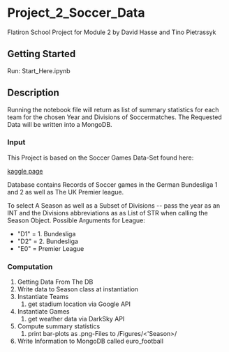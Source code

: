 # Project_2_Soccer_Data
Flatiron School Project for Module 2 by David Hasse and Tino Pietrassyk

## Getting Started
Run: Start_Here.ipynb

## Description

Running the notebook file will return as list of summary statistics for each team for
the chosen Year and Divisions of Soccermatches.
The Requested Data will be written into a MongoDB.

### Input
This Project is based on the Soccer Games Data-Set found here:

[kaggle page](https://www.kaggle.com/laudanum/footballdelphi)

Database contains Records of Soccer games in the German Bundesliga 1 and 2 as well as 
The UK Premier league.

To select A Season as well as a Subset of Divisions -- pass the year as
an INT and the Divisions abbreviations as as List of STR when calling
the Season Object.
Possible Arguments for League: <br>
+ "D1" = 1. Bundesliga
+ "D2" = 2. Bundesliga
+ "E0" = Premier League

### Computation

1. Getting Data From The DB
2. Write data to Season class at instantiation
3. Instantiate Teams
    1. get stadium location via Google API
4. Instantiate Games
    1. get weather data via DarkSky API
5. Compute summary statistics
    1. print bar-plots as .png-Files to /Figures/<'Season>/
6. Write Information to MongoDB called euro_football
